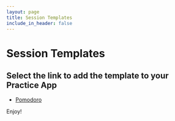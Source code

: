 ```yaml
---
layout: page
title: Session Templates
include_in_header: false
---
```

# Session Templates
## Select the link to add the template to your Practice App
- [Pomodoro](https://practice2app.firewerkz.dev/share?json=%7B%22name%22:%22Pomodoro%22,%22phases%22:%5B%7B%22savedLength%22:1500,%22id%22:%22B92DEFF0-1C44-4937-B4C9-05B5AEA05C91%22,%22lastSessionLength%22:1500,%22description%22:%22Phase%201%22%7D,%7B%22savedLength%22:600,%22id%22:%223BB8655B-B942-438A-9B67-7B6025ADB797%22,%22lastSessionLength%22:600,%22description%22:%22Break%22%7D,%7B%22savedLength%22:1500,%22id%22:%22C56C9AE6-E340-4E42-84F7-C2474E2DD16E%22,%22lastSessionLength%22:1500,%22description%22:%22Phase%202%22%7D,%7B%22savedLength%22:600,%22id%22:%22E96DF76D-C18B-4450-9389-3E6283FFE850%22,%22lastSessionLength%22:600,%22description%22:%22Break%22%7D,%7B%22savedLength%22:1500,%22id%22:%2247E9A4F3-FC40-4E85-95D1-5DD11833154C%22,%22lastSessionLength%22:1500,%22description%22:%22Phase%203%22%7D,%7B%22savedLength%22:600,%22id%22:%22ECB4C1D9-6FE9-4FC9-8D1D-9C782A2FF910%22,%22lastSessionLength%22:600,%22description%22:%22Break%22%7D,%7B%22savedLength%22:1500,%22id%22:%2212B4B091-D661-4C46-8BD2-1B6309F029E8%22,%22lastSessionLength%22:1500,%22description%22:%22Phase%204%22%7D,%7B%22savedLength%22:1500,%22id%22:%2268C622B6-48B8-4D2B-9F87-361D0E0CCE75%22,%22lastSessionLength%22:1500,%22description%22:%22Break%22%7D%5D%7D)

Enjoy!